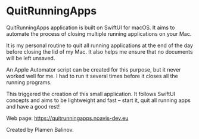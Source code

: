 # QuitRunningApps

QuitRunningApps application is built on SwiftUI for macOS. It aims to automate the process of closing multiple running applications on your Mac. 

It is my personal routine to quit all running applications at the end of the day before closing the lid of my Mac. It also helps me ensure that no documents will be left unsaved.

An Apple Automator script can be created for this purpose, but it never worked well for me. I had to run it several times before it closes all the running programs. 

This triggered the creation of this small application. It follows SwiftUI concepts and aims to be lightweight and fast – start it, quit all running apps and have a good rest!


Web page: https://quitrunningapps.noavis-dev.eu

Created by Plamen Balinov.
